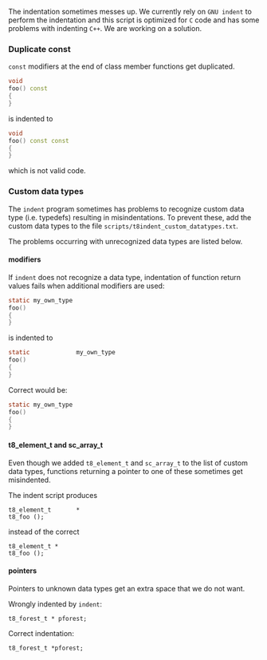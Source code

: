 The indentation sometimes messes up.
We currently rely on `GNU indent` to perform the indentation and this script is optimized for `C` code
and has some problems with indenting `C++`.
We are working on a solution.

### Duplicate const

`const` modifiers at the end of class member functions get duplicated.
```C++
void 
foo() const
{
}
```
is indented to
```C++
void 
foo() const const
{
}
```
which is not valid code.

### Custom data types

The `indent` program sometimes has problems to recognize custom data type (i.e. typedefs) resulting in misindentations.
To prevent these, add the custom data types to the file `scripts/t8indent_custom_datatypes.txt`.

The problems occurring with unrecognized data types are listed below.

#### modifiers

If `indent` does not recognize a data type, indentation of function return values fails when additional modifiers are used:

```C
static my_own_type 
foo()
{
}
```
is indented to
```C
static             my_own_type
foo()
{
}
```
Correct would be:
```C
static my_own_type
foo()
{
}
```

#### t8_element_t and sc_array_t

Even though we added `t8_element_t` and `sc_array_t` to the list of custom data types, functions returning a
pointer to one of these sometimes get misindented.

The indent script produces
```
t8_element_t       *
t8_foo ();
```

instead of the correct
```
t8_element_t *
t8_foo ();
```

#### pointers

Pointers to unknown data types get an extra space that we do not want.

Wrongly indented by `indent`:
```
t8_forest_t * pforest;
```

Correct indentation:
```
t8_forest_t *pforest;
```